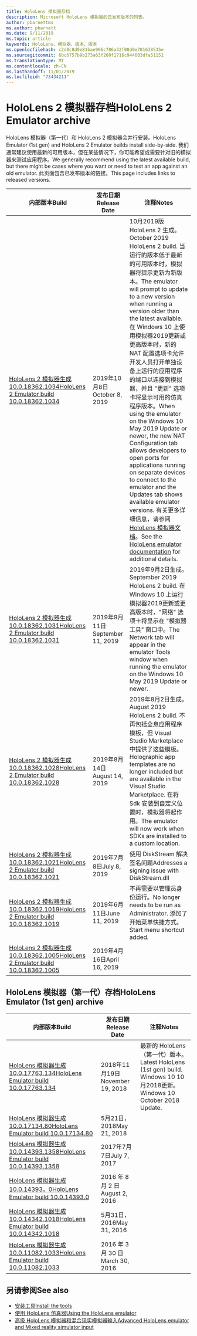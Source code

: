 ```yaml
---
title: HoloLens 模拟器存档
description: Microsoft HoloLens 模拟器的已发布版本的列表。
author: pbarnettms
ms.author: pbarnett
ms.date: 9/11/2019
ms.topic: article
keywords: HoloLens、模拟器、版本、版本
ms.openlocfilehash: c2d0c8d9e81bae906c786a32f08d0e701638535e
ms.sourcegitcommit: 6bc6757b9b273a63f260f1716c944603dfa51151
ms.translationtype: MT
ms.contentlocale: zh-CN
ms.lasthandoff: 11/01/2019
ms.locfileid: "73434211"
---
```

# <a name="hololens-2-emulator-archive"></a><span data-ttu-id="19b22-104">HoloLens 2 模拟器存档</span><span class="sxs-lookup"><span data-stu-id="19b22-104">HoloLens 2 Emulator archive</span></span>

<span data-ttu-id="19b22-105">HoloLens 模拟器（第一代）和 HoloLens 2 模拟器会并行安装。</span><span class="sxs-lookup"><span data-stu-id="19b22-105">HoloLens Emulator (1st gen) and HoloLens 2 Emulator builds install side-by-side.</span></span> <span data-ttu-id="19b22-106">我们通常建议使用最新的可用版本，但在某些情况下，你可能希望或需要针对旧的模拟器来测试应用程序。</span><span class="sxs-lookup"><span data-stu-id="19b22-106">We generally recommend using the latest available build, but there might be cases where you want or need to test an app against an old emulator.</span></span> <span data-ttu-id="19b22-107">此页面包含已发布版本的链接。</span><span class="sxs-lookup"><span data-stu-id="19b22-107">This page includes links to released versions.</span></span>

|  <span data-ttu-id="19b22-108">内部版本</span><span class="sxs-lookup"><span data-stu-id="19b22-108">Build</span></span> |  <span data-ttu-id="19b22-109">发布日期</span><span class="sxs-lookup"><span data-stu-id="19b22-109">Release Date</span></span> |  <span data-ttu-id="19b22-110">注释</span><span class="sxs-lookup"><span data-stu-id="19b22-110">Notes</span></span> | 
|----------|----------|----------|
|  [<span data-ttu-id="19b22-111">HoloLens 2 模拟器生成10.0.18362.1034</span><span class="sxs-lookup"><span data-stu-id="19b22-111">HoloLens 2 Emulator build 10.0.18362.1034</span></span>](https://go.microsoft.com/fwlink/?linkid=2106649) | <span data-ttu-id="19b22-112">2019年10月8日</span><span class="sxs-lookup"><span data-stu-id="19b22-112">October 8, 2019</span></span> | <span data-ttu-id="19b22-113">10月2019版 HoloLens 2 生成。</span><span class="sxs-lookup"><span data-stu-id="19b22-113">October 2019 HoloLens 2 build.</span></span>  <span data-ttu-id="19b22-114">当运行的版本低于最新的可用版本时，模拟器将提示更新为新版本。</span><span class="sxs-lookup"><span data-stu-id="19b22-114">The emulator will prompt to update to a new version when running a version older than the latest available.</span></span>  <span data-ttu-id="19b22-115">在 Windows 10 上使用模拟器2019更新或更高版本时，新的 NAT 配置选项卡允许开发人员打开单独设备上运行的应用程序的端口以连接到模拟器，并且 "更新" 选项卡将显示可用的仿真程序版本。</span><span class="sxs-lookup"><span data-stu-id="19b22-115">When using the emulator on the Windows 10 May 2019 Update or newer, the new NAT Configuration tab allows developers to open ports for applications running on separate devices to connect to the emulator and the Updates tab shows available emulator versions.</span></span>  <span data-ttu-id="19b22-116">有关更多详细信息，请参阅[HoloLens 模拟器文档](using-the-hololens-emulator.md)。</span><span class="sxs-lookup"><span data-stu-id="19b22-116">See the [HoloLens emulator documentation](using-the-hololens-emulator.md) for additional details.</span></span> |
|  [<span data-ttu-id="19b22-117">HoloLens 2 模拟器生成10.0.18362.1031</span><span class="sxs-lookup"><span data-stu-id="19b22-117">HoloLens 2 Emulator build 10.0.18362.1031</span></span>](https://go.microsoft.com/fwlink/?linkid=2103724) | <span data-ttu-id="19b22-118">2019年9月11日</span><span class="sxs-lookup"><span data-stu-id="19b22-118">September 11, 2019</span></span> | <span data-ttu-id="19b22-119">2019年9月2日生成。</span><span class="sxs-lookup"><span data-stu-id="19b22-119">September 2019 HoloLens 2 build.</span></span>  <span data-ttu-id="19b22-120">在 Windows 10 上运行模拟器2019更新或更高版本时，"网络" 选项卡将显示在 "模拟器工具" 窗口中。</span><span class="sxs-lookup"><span data-stu-id="19b22-120">The Network tab will appear in the emulator Tools window when running the emulator on the Windows 10 May 2019 Update or newer.</span></span> |
|  [<span data-ttu-id="19b22-121">HoloLens 2 模拟器生成10.0.18362.1028</span><span class="sxs-lookup"><span data-stu-id="19b22-121">HoloLens 2 Emulator build 10.0.18362.1028</span></span>](https://go.microsoft.com/fwlink/?linkid=2101019) | <span data-ttu-id="19b22-122">2019年8月14日</span><span class="sxs-lookup"><span data-stu-id="19b22-122">August 14, 2019</span></span> | <span data-ttu-id="19b22-123">2019年8月2日生成。</span><span class="sxs-lookup"><span data-stu-id="19b22-123">August 2019 HoloLens 2 build.</span></span>  <span data-ttu-id="19b22-124">不再包括全息应用程序模板，但 Visual Studio Marketplace 中提供了这些模板。</span><span class="sxs-lookup"><span data-stu-id="19b22-124">Holographic app templates are no longer included but are available in the Visual Studio Marketplace.</span></span>  <span data-ttu-id="19b22-125">在将 Sdk 安装到自定义位置时，模拟器将起作用。</span><span class="sxs-lookup"><span data-stu-id="19b22-125">The emulator will now work when SDKs are installed to a custom location.</span></span> |
|  [<span data-ttu-id="19b22-126">HoloLens 2 模拟器生成10.0.18362.1021</span><span class="sxs-lookup"><span data-stu-id="19b22-126">HoloLens 2 Emulator build 10.0.18362.1021</span></span>](https://go.microsoft.com/fwlink/?linkid=2098508) | <span data-ttu-id="19b22-127">2019年7月8日</span><span class="sxs-lookup"><span data-stu-id="19b22-127">July 8, 2019</span></span> | <span data-ttu-id="19b22-128">使用 DiskStream 解决签名问题</span><span class="sxs-lookup"><span data-stu-id="19b22-128">Addresses a signing issue with DiskStream.dll</span></span> |
|  [<span data-ttu-id="19b22-129">HoloLens 2 模拟器生成10.0.18362.1019</span><span class="sxs-lookup"><span data-stu-id="19b22-129">HoloLens 2 Emulator build 10.0.18362.1019</span></span>](https://go.microsoft.com/fwlink/?linkid=2095316) | <span data-ttu-id="19b22-130">2019年6月11日</span><span class="sxs-lookup"><span data-stu-id="19b22-130">June 11, 2019</span></span> | <span data-ttu-id="19b22-131">不再需要以管理员身份运行。</span><span class="sxs-lookup"><span data-stu-id="19b22-131">No longer needs to be run as Administrator.</span></span>  <span data-ttu-id="19b22-132">添加了开始菜单快捷方式。</span><span class="sxs-lookup"><span data-stu-id="19b22-132">Start menu shortcut added.</span></span> |
|  [<span data-ttu-id="19b22-133">HoloLens 2 模拟器生成10.0.18362.1005</span><span class="sxs-lookup"><span data-stu-id="19b22-133">HoloLens 2 Emulator build 10.0.18362.1005</span></span>](https://go.microsoft.com/fwlink/?linkid=2087187) | <span data-ttu-id="19b22-134">2019年4月16日</span><span class="sxs-lookup"><span data-stu-id="19b22-134">April 16, 2019</span></span> |  |

## <a name="hololens-emulator-1st-gen-archive"></a><span data-ttu-id="19b22-135">HoloLens 模拟器（第一代）存档</span><span class="sxs-lookup"><span data-stu-id="19b22-135">HoloLens Emulator (1st gen) archive</span></span>

|  <span data-ttu-id="19b22-136">内部版本</span><span class="sxs-lookup"><span data-stu-id="19b22-136">Build</span></span> |  <span data-ttu-id="19b22-137">发布日期</span><span class="sxs-lookup"><span data-stu-id="19b22-137">Release Date</span></span> |  <span data-ttu-id="19b22-138">注释</span><span class="sxs-lookup"><span data-stu-id="19b22-138">Notes</span></span> | 
|----------|----------|----------|
|  [<span data-ttu-id="19b22-139">HoloLens 模拟器生成10.0.17763.134</span><span class="sxs-lookup"><span data-stu-id="19b22-139">HoloLens Emulator build 10.0.17763.134</span></span>](https://go.microsoft.com/fwlink/?linkid=2065980) | <span data-ttu-id="19b22-140">2018年11月19日</span><span class="sxs-lookup"><span data-stu-id="19b22-140">November 19, 2018</span></span> | <span data-ttu-id="19b22-141">最新的 HoloLens （第一代）版本。</span><span class="sxs-lookup"><span data-stu-id="19b22-141">Latest HoloLens (1st gen) build.</span></span> <span data-ttu-id="19b22-142">Windows 10 10 月2018更新。</span><span class="sxs-lookup"><span data-stu-id="19b22-142">Windows 10 October 2018 Update.</span></span> |
|  [<span data-ttu-id="19b22-143">HoloLens 模拟器生成10.0.17134.80</span><span class="sxs-lookup"><span data-stu-id="19b22-143">HoloLens Emulator build 10.0.17134.80</span></span>](https://go.microsoft.com/fwlink/?linkid=874531) | <span data-ttu-id="19b22-144">5月21日，2018</span><span class="sxs-lookup"><span data-stu-id="19b22-144">May 21, 2018</span></span> | 
|  [<span data-ttu-id="19b22-145">HoloLens 模拟器生成10.0.14393.1358</span><span class="sxs-lookup"><span data-stu-id="19b22-145">HoloLens Emulator build 10.0.14393.1358</span></span>](https://go.microsoft.com/fwlink/?linkid=852626) |  <span data-ttu-id="19b22-146">2017年7月7日</span><span class="sxs-lookup"><span data-stu-id="19b22-146">July 7, 2017</span></span> |
|  [<span data-ttu-id="19b22-147">HoloLens 模拟器生成10.0.14393。0</span><span class="sxs-lookup"><span data-stu-id="19b22-147">HoloLens Emulator build 10.0.14393.0</span></span>](https://go.microsoft.com/fwlink/?LinkID=823018) |  <span data-ttu-id="19b22-148">2016 年 8 月 2 日</span><span class="sxs-lookup"><span data-stu-id="19b22-148">August 2, 2016</span></span> |
|  [<span data-ttu-id="19b22-149">HoloLens 模拟器生成10.0.14342.1018</span><span class="sxs-lookup"><span data-stu-id="19b22-149">HoloLens Emulator build 10.0.14342.1018</span></span>](https://go.microsoft.com/fwlink/?LinkID=823018) |  <span data-ttu-id="19b22-150">5月31日，2016</span><span class="sxs-lookup"><span data-stu-id="19b22-150">May 31, 2016</span></span> |
|  [<span data-ttu-id="19b22-151">HoloLens 模拟器生成10.0.11082.1033</span><span class="sxs-lookup"><span data-stu-id="19b22-151">HoloLens Emulator build 10.0.11082.1033</span></span>](https://go.microsoft.com/fwlink/?LinkID=724053) |  <span data-ttu-id="19b22-152">2016 年 3 月 30 日</span><span class="sxs-lookup"><span data-stu-id="19b22-152">March 30, 2016</span></span> |

## <a name="see-also"></a><span data-ttu-id="19b22-153">另请参阅</span><span class="sxs-lookup"><span data-stu-id="19b22-153">See also</span></span>
* [<span data-ttu-id="19b22-154">安装工具</span><span class="sxs-lookup"><span data-stu-id="19b22-154">Install the tools</span></span>](install-the-tools.md)
* [<span data-ttu-id="19b22-155">使用 HoloLens 仿真器</span><span class="sxs-lookup"><span data-stu-id="19b22-155">Using the HoloLens emulator</span></span>](using-the-hololens-emulator.md)
* [<span data-ttu-id="19b22-156">高级 HoloLens 模拟器和混合现实模拟器输入</span><span class="sxs-lookup"><span data-stu-id="19b22-156">Advanced HoloLens emulator and Mixed reality simulator input</span></span>](advanced-hololens-emulator-and-mixed-reality-simulator-input.md)
